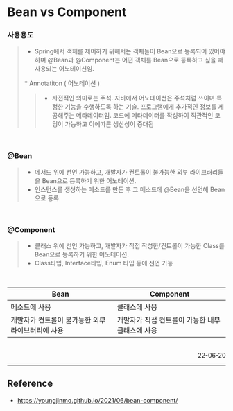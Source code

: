 # Bean vs Component 

### 사용용도
>- Spring에서 객체를 제어하기 위해서는 객체들이 Bean으로 등록되어 있어야하며 @Bean과 @Component는 어떤 객체를 Bean으로 등록하고 싶을 때 사용되는 어노테이션임.
>
>
> \* Annotatiton ( 어노테이션 ) 
>>- 사전적인 의미로는 주석. 자바에서 어노테이션은 주석처럼 쓰이며 특정한 기능을 수행하도록 하는 기술. 프로그램에게 추가적인 정보를 제공해주는 메타데이터임. 코드에 메타데이터를 작성하여 직관적인 코딩이 가능하고 이에따른 생산성이 증대됨

<br>

### @Bean
>- 메서드 위에 선언 가능하고, 개발자가 컨트롤이 불가능한 외부 라이브러리들을 Bean으로 등록하기 위한 어노테이션. 
>- 인스턴스를 생성하는 메소드를 만든 후 그 메소드에 @Bean을 선언해 Bean으로 등록

<br>

### @Component 
>- 클래스 위에 선언 가능하고, 개발자가 직접 작성한/컨트롤이 가능한 Class를 Bean으로 등록하기 위한 어노테이션.
>- Class타입, Interface타입, Enum 타입 등에 선언 가능

<br>

|Bean|Component|
|---|---|
|메소드에 사용|클래스에 사용|
|개발자가 컨트롤이 불가능한 외부 라이브러리에 사용|개발자가 직접 컨트롤이 가능한 내부 클래스에 사용|

<br>

<div style="text-align: right">22-06-20</div>

-------

## Reference
- https://youngjinmo.github.io/2021/06/bean-component/
